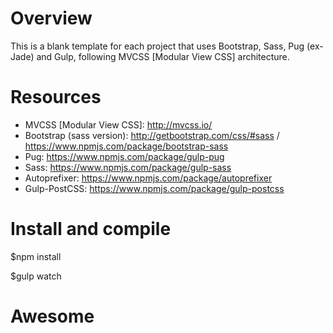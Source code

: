 # Overview
This is a blank template for each project that uses Bootstrap, Sass, Pug (ex-Jade) and Gulp, following MVCSS [Modular View CSS] architecture.

# Resources
- MVCSS [Modular View CSS]: http://mvcss.io/
- Bootstrap (sass version): http://getbootstrap.com/css/#sass / https://www.npmjs.com/package/bootstrap-sass
- Pug: https://www.npmjs.com/package/gulp-pug
- Sass: https://www.npmjs.com/package/gulp-sass
- Autoprefixer: https://www.npmjs.com/package/autoprefixer
- Gulp-PostCSS: https://www.npmjs.com/package/gulp-postcss

# Install and compile
$npm install

$gulp watch

# Awesome
